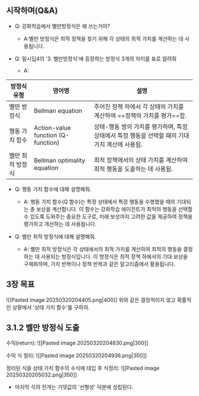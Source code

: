 ## 시작하며(Q&A)

- Q: 강화학습에서 벨만방정식은 왜 쓰는거야?
	- A:벨만 방정식은 최적 정책을 찾기 위해 각 상태의 최적 가치를 계산하는 데 사용됩니다.

- Q: 밑시딥4의 '3. 벨만방정식'에 등장하는 방정식 3개의 차이를 표로 알려줘
	- A:

| 방정식 유형    | 영어명                                | 설명                                                      |
| --------- | ---------------------------------- | ------------------------------------------------------- |
| 벨만 방정식    | Bellman equation                   | 주어진 정책 하에서 각 상태의 가치를 계산하여 ==정책의 가치를 평가==함.              |
| 행동 가치 함수  | Action-value function (Q-function) | 상태-행동 쌍의 가치를 평가하며, 특정 상태에서 특정 행동을 선택할 때의 기대 가치 계산에 사용됨. |
| 벨만 최적 방정식 | Bellman optimality equation        | 최적 정책에서의 상태 가치를 계산하여 최적 행동을 도출하는 데 사용됨.                 |

- Q: 행동 가치 함수에 대해 설명해줘.
	- A: 행동 가치 함수(Q 함수)는 특정 상태에서 특정 행동을 수행했을 때의 기대되는 총 보상을 계산합니다. 이 함수는 강화학습 에이전트가 최적의 행동을 선택할 수 있도록 도와주는 중요한 도구로, 미래 보상까지 고려한 값을 제공하여 정책을 평가하고 개선하는 데 사용됩니다.

- Q: 벨만 최적 방정식에 대해 설명해줘.
	- A: 벨만 최적 방정식은 각 상태에서의 최적 가치를 계산하여 최적의 행동을 결정하는 데 사용되는 방정식입니다. 이 방정식은 최적 정책 하에서의 기대 보상을 구체화하며, 가치 반복이나 정책 반복과 같은 알고리즘에서 활용됩니다.
## 3장 목표
![[Pasted image 20250320204405.png|400]]
위와 같은 결정적이지 않고 확률적인 상황에서 '상태 가치 함수'를 구하자.


## 3.1.2 벨만 방정식 도출

수익(return): ![[Pasted image 20250320204830.png|300]]

수익 식 정리: ![[Pasted image 20250320204936.png|300]]

정리된 식을 상태 가치 함수의 수식에 대입 후 식정리:
![[Pasted image 20250320205032.png|350]]
- 마지막 식의 전개는 기댓값의 '선형성' 덕분에 성립된다.
